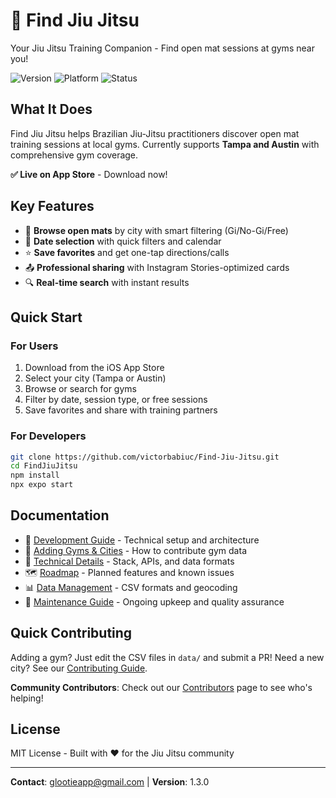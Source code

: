 # 🥋 Find Jiu Jitsu

Your Jiu Jitsu Training Companion - Find open mat sessions at gyms near you!

![Version](https://img.shields.io/badge/version-1.3.0-blue.svg)
![Platform](https://img.shields.io/badge/platform-iOS-lightgrey.svg)
![Status](https://img.shields.io/badge/status-Live%20on%20App%20Store-success.svg)

## What It Does

Find Jiu Jitsu helps Brazilian Jiu-Jitsu practitioners discover open mat training sessions at local gyms. Currently supports **Tampa and Austin** with comprehensive gym coverage.

**✅ Live on App Store** - Download now!

## Key Features

- 🎯 **Browse open mats** by city with smart filtering (Gi/No-Gi/Free)
- 📅 **Date selection** with quick filters and calendar
- ⭐ **Save favorites** and get one-tap directions/calls
- 📤 **Professional sharing** with Instagram Stories-optimized cards
- 🔍 **Real-time search** with instant results

## Quick Start

### For Users
1. Download from the iOS App Store
2. Select your city (Tampa or Austin)
3. Browse or search for gyms
4. Filter by date, session type, or free sessions
5. Save favorites and share with training partners

### For Developers
```bash
git clone https://github.com/victorbabiuc/Find-Jiu-Jitsu.git
cd FindJiuJitsu
npm install
npx expo start
```

## Documentation

- 📖 [Development Guide](docs/DEVELOPMENT.md) - Technical setup and architecture
- 🏢 [Adding Gyms & Cities](docs/CONTRIBUTING.md) - How to contribute gym data
- 🔧 [Technical Details](docs/TECHNICAL.md) - Stack, APIs, and data formats
- 🗺️ [Roadmap](docs/ROADMAP.md) - Planned features and known issues
- 📊 [Data Management](docs/DATA.md) - CSV formats and geocoding
- 🔧 [Maintenance Guide](MAINTENANCE.md) - Ongoing upkeep and quality assurance

## Quick Contributing

Adding a gym? Just edit the CSV files in `data/` and submit a PR!
Need a new city? See our [Contributing Guide](docs/CONTRIBUTING.md).

**Community Contributors**: Check out our [Contributors](CONTRIBUTORS.md) page to see who's helping!

## License

MIT License - Built with ❤️ for the Jiu Jitsu community

---
**Contact**: glootieapp@gmail.com | **Version**: 1.3.0

